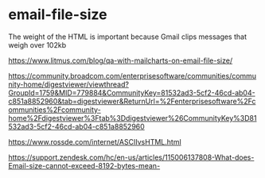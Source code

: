 # email-file-size
The weight of the HTML is important because Gmail clips messages that weigh over 102kb


https://www.litmus.com/blog/qa-with-mailcharts-on-email-file-size/


https://community.broadcom.com/enterprisesoftware/communities/community-home/digestviewer/viewthread?GroupId=1759&MID=779884&CommunityKey=81532ad3-5cf2-46cd-ab04-c851a8852960&tab=digestviewer&ReturnUrl=%2Fenterprisesoftware%2Fcommunities%2Fcommunity-home%2Fdigestviewer%3Ftab%3Ddigestviewer%26CommunityKey%3D81532ad3-5cf2-46cd-ab04-c851a8852960

https://www.rossde.com/internet/ASCIIvsHTML.html

https://support.zendesk.com/hc/en-us/articles/115006137808-What-does-Email-size-cannot-exceed-8192-bytes-mean-

